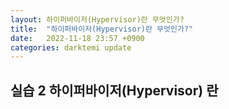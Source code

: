 ```yaml
---
layout: 하이퍼바이저(Hypervisor)란 무엇인가? 
title:  "하이퍼바이저(Hypervisor)란 무엇인가?"
date:   2022-11-18 23:57 +0900
categories: darktemi update
---
```


## 실습 2 하이퍼바이저(Hypervisor) 란

